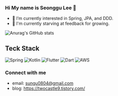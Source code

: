 ### Hi My name is Seonggu Lee 👋

- 🌱 I’m currently interested in Spring, JPA, and DDD.
- 🤔 I'm currently starving at feedback for growing.

![Anurag's GitHub stats](https://github-readme-stats.vercel.app/api?username=uuccu&show_icons=true&theme=transparent)



## Teck Stack
 ![Spring](https://img.shields.io/badge/spring-%236DB33F.svg?style=for-the-badge&logo=spring&logoColor=white)
 ![Kotlin](https://img.shields.io/badge/kotlin-%237F52FF.svg?style=for-the-badge&logo=kotlin&logoColor=white)
 ![Flutter](https://img.shields.io/badge/Flutter-%2302569B.svg?style=for-the-badge&logo=Flutter&logoColor=white)
 ![Dart](https://img.shields.io/badge/dart-%230175C2.svg?style=for-the-badge&logo=dart&logoColor=white)
 ![AWS](https://img.shields.io/badge/AWS-%23FF9900.svg?style=for-the-badge&logo=amazon-aws&logoColor=white)


### Connect with me
- email: sungu0804@gmail.com
- blog:  https://twocastle9.tistory.com/




<!--
**uuccu/uuccu** is a ✨ _special_ ✨ repository because its `README.md` (this file) appears on your GitHub profile.

[![Harlok's WakaTime stats](https://github-readme-stats.vercel.app/api/wakatime?username=TwoCastle9)](https://github.com/anuraghazra/github-readme-stats)


Here are some ideas to get you started:

- 🔭 I’m currently working on ...
- 🌱 I’m currently learning ...
- 👯 I’m looking to collaborate on ...
- 🤔 I’m looking for help with ...
- 💬 Ask me about ...
- 📫 How to reach me: ...
- 😄 Pronouns: ...
- ⚡ Fun fact: ...
-->
